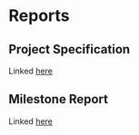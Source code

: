 # Reports

## Project Specification

Linked [here](https://docs.google.com/document/d/1eJGdXvfgLxI9seUpFBAdKOu-cVvc31u7501pVLLkYLQ/edit?usp=sharing)

## Milestone Report

Linked [here](https://docs.google.com/document/d/1YdgCZGvueAnFL9-8WNWrRxAGP2bXmkehch3yh1hzNdA/edit?usp=sharing)